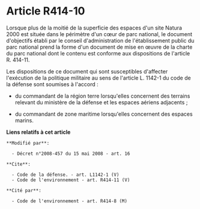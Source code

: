 # Article R414-10

Lorsque plus de la moitié de la superficie des espaces d'un site Natura 2000 est située dans le périmètre d'un cœur de parc
national, le document d'objectifs établi par le conseil d'administration de l'établissement public du parc national prend la
forme d'un document de mise en œuvre de la charte du parc national dont le contenu est conforme aux dispositions de l'article
R. 414-11. 

Les dispositions de ce document qui sont susceptibles d'affecter l'exécution de la politique militaire au sens de l'article
L. 1142-1 du code de la défense sont soumises à l'accord :

- du commandant de la région terre lorsqu'elles concernent des terrains relevant du ministère de la défense et les espaces
aériens adjacents ;

- du commandant de zone maritime lorsqu'elles concernent des espaces marins.

**Liens relatifs à cet article**

	**Modifié par**:

	  - Décret n°2008-457 du 15 mai 2008 - art. 16

	**Cite**:

	  - Code de la défense. - art. L1142-1 (V)
	  - Code de l'environnement - art. R414-11 (V)

	**Cité par**:

	  - Code de l'environnement - art. R414-8 (M)
